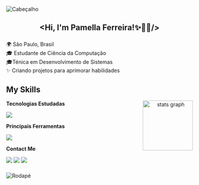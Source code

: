 <!-- Parte superior da página -->
![Cabeçalho](https://capsule-render.vercel.app/api?type=waving&height=120&color=6495ED&section=header&reversal=false)

###
<h2 align="center">&lt;Hi, I'm Pamella Ferreira!✨👩‍💻/&gt;</h2>

###


<!-- Sobre mim -->
<p align="left">🌍 São Paulo, Brasil<br>🎓 Estudante de Ciência da Computação<br>🎓Ténica em Desenvolvimento de Sistemas<br>✨ Criando projetos para aprimorar habilidades</p>



<!-- Linguagens e Habilidades -->
## My Skills

<div align="center">
   
  <p>
  <img align="right" src="https://github-readme-stats.vercel.app/api?username=Pammps&hide_title=false&hide_rank=false&show_icons=true&include_all_commits=true&count_private=true&disable_animations=false&theme=github_dark&locale=en&hide_border=false" height="135" alt="stats graph"  />
</div>

 **Tecnologias Estudadas**
   <p>
   <img src="https://skillicons.dev/icons?i=html,css,js,react,py,c,mysql" />
  </a>
</p>

  **Principais Ferramentas**
 <p>
   <img src="https://skillicons.dev/icons?i=figma,vscode,pycharm,git" />
  </a>
</p>

**Contact Me**
<div> 
  <a href="https://instagram.com/uepamella" target="_blank"><img src="https://img.shields.io/badge/-Instagram-%23E4405F?style=for-the-badge&logo=instagram&logoColor=white" target="_blank"></a>
  <a href = "mailto:pamellasouza331@gmail.com"><img src="https://img.shields.io/badge/-Gmail-%23333?style=for-the-badge&logo=gmail&logoColor=white" target="_blank"></a>
  <a href="https://www.linkedin.com/in/pamella-souza-9875392a5" target="_blank"><img src="https://img.shields.io/badge/-LinkedIn-%230077B5?style=for-the-badge&logo=linkedin&logoColor=white" target="_blank"></a> 

  ###
  
<!-- Estatísticas 
**Estatisticas do GitHub**
  <p>
  <img src="https://github-readme-stats.vercel.app/api?username=Pammps&hide_title=false&hide_rank=false&show_icons=true&include_all_commits=true&count_private=true&disable_animations=false&theme=prussian&locale=en&hide_border=false" height="135" alt="stats graph"  />
 <!-- <img src="https://github-readme-stats.vercel.app/api/top-langs?username=Pammps&locale=en&hide_title=true&layout=compact&card_width=320&langs_count=7&theme=prussian&hide_border=false" height="135" alt="languages graph"  /> -->
</div>
</p>

###

<!-- Parte inferior da página -->
![Rodapé](https://capsule-render.vercel.app/api?type=waving&height=120&color=6495ED&section=footer&reversal=false)
